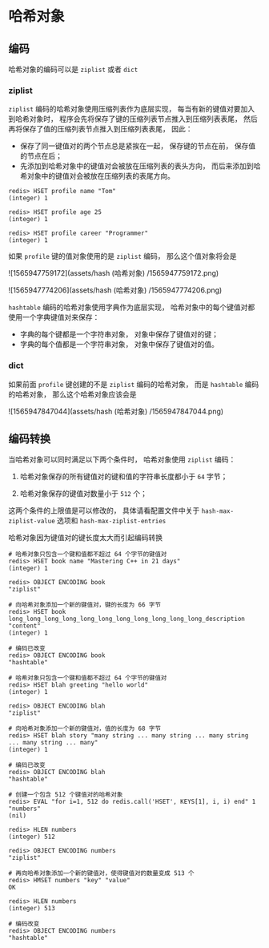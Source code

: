 # 哈希对象





## 编码

哈希对象的编码可以是 `ziplist` 或者 `dict` 

### ziplist

`ziplist` 编码的哈希对象使用压缩列表作为底层实现， 每当有新的键值对要加入到哈希对象时， 程序会先将保存了键的压缩列表节点推入到压缩列表表尾， 然后再将保存了值的压缩列表节点推入到压缩列表表尾， 因此：

- 保存了同一键值对的两个节点总是紧挨在一起， 保存键的节点在前， 保存值的节点在后；
- 先添加到哈希对象中的键值对会被放在压缩列表的表头方向， 而后来添加到哈希对象中的键值对会被放在压缩列表的表尾方向。

```shell
redis> HSET profile name "Tom"
(integer) 1

redis> HSET profile age 25
(integer) 1

redis> HSET profile career "Programmer"
(integer) 1
```

如果 `profile` 键的值对象使用的是 `ziplist` 编码， 那么这个值对象将会是

![1565947759172](assets/hash (哈希对象) /1565947759172.png)



![1565947774206](assets/hash (哈希对象) /1565947774206.png)



 `hashtable` 编码的哈希对象使用字典作为底层实现， 哈希对象中的每个键值对都使用一个字典键值对来保存：

- 字典的每个键都是一个字符串对象， 对象中保存了键值对的键；
- 字典的每个值都是一个字符串对象， 对象中保存了键值对的值。



### dict

如果前面 `profile` 键创建的不是 `ziplist` 编码的哈希对象， 而是 `hashtable` 编码的哈希对象， 那么这个哈希对象应该会是



![1565947847044](assets/hash (哈希对象) /1565947847044.png)





## 编码转换

当哈希对象可以同时满足以下两个条件时， 哈希对象使用 `ziplist` 编码：

1. 哈希对象保存的所有键值对的键和值的字符串长度都小于 `64` 字节；

2. 哈希对象保存的键值对数量小于 `512` 个；



这两个条件的上限值是可以修改的， 具体请看配置文件中关于 `hash-max-ziplist-value` 选项和 `hash-max-ziplist-entries`



哈希对象因为键值对的键长度太大而引起编码转换

```shell
# 哈希对象只包含一个键和值都不超过 64 个字节的键值对
redis> HSET book name "Mastering C++ in 21 days"
(integer) 1

redis> OBJECT ENCODING book
"ziplist"

# 向哈希对象添加一个新的键值对，键的长度为 66 字节
redis> HSET book long_long_long_long_long_long_long_long_long_long_long_description "content"
(integer) 1

# 编码已改变
redis> OBJECT ENCODING book
"hashtable"
```





```shell
# 哈希对象只包含一个键和值都不超过 64 个字节的键值对
redis> HSET blah greeting "hello world"
(integer) 1

redis> OBJECT ENCODING blah
"ziplist"

# 向哈希对象添加一个新的键值对，值的长度为 68 字节
redis> HSET blah story "many string ... many string ... many string ... many string ... many"
(integer) 1

# 编码已改变
redis> OBJECT ENCODING blah
"hashtable"
```





```shell
# 创建一个包含 512 个键值对的哈希对象
redis> EVAL "for i=1, 512 do redis.call('HSET', KEYS[1], i, i) end" 1 "numbers"
(nil)

redis> HLEN numbers
(integer) 512

redis> OBJECT ENCODING numbers
"ziplist"

# 再向哈希对象添加一个新的键值对，使得键值对的数量变成 513 个
redis> HMSET numbers "key" "value"
OK

redis> HLEN numbers
(integer) 513

# 编码改变
redis> OBJECT ENCODING numbers
"hashtable"
```

